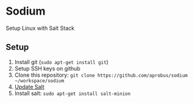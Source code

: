 # Sodium

Setup Linux with Salt Stack

## Setup

1. Install git (`sudo apt-get install git`)
1. Setup SSH keys on github
1. Clone this repository: `git clone https://github.com/aprobus/sodium ~/workspace/sodium`
1. [Update Salt](https://repo.saltstack.com/#ubuntu)
1. Install salt: `sudo apt-get install salt-minion`
